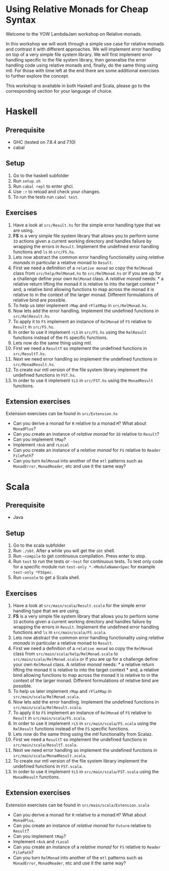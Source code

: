 Using Relative Monads for Cheap Syntax
======================================

Welcome to the YOW LambdaJam workshop on Relative monads.

In this workshop we will work through a simple use case for relative monads and contrast it with
different approaches. We will implement error handling on top of a very simple file system library.
We will first implement error handling specific to the file system library, then generalise the
error handling code using relative monads and, finally, do the same thing using mtl. For those with
time left at the end there are some additional exercises to further explore the concept.

This workshop is available in both Haskell and Scala, please go to the corresponding section for 
your language of choice.

Haskell
=======

Prerequisite
------------

* GHC (tested on 7.8.4 and 7.10)
* cabal

Setup
-----

1. Go to the haskell subfolder
2. Run `setup.sh`
3. Run `cabal repl` to enter ghci.
4. Use `:r` to reload and check your changes.
5. To run the tests run `cabal test`.

Exercises
---------

1. Have a look at `src/Result.hs` for the simple error handling type that we are using.
2. **FS** is a very simple file system library that allows you to perform some `IO` actions given a
   current working directory and handles failure by wrapping the errors in `Result`. Implement the
   undefined error handling functions  and `ls` in `src/FS.hs`.
3. Lets now abstract the common error handling functionality using _relative monads_ in particular a
   relative monad to `Result`.
  1. First we need a definition of a `relative monad` so copy the `RelMonad` class from
     `src/help/RelMonad.hs` to `src/RelMonad.hs` or if you are up for a challenge define your own 
     `RelMonad` class. A _relative monad_ needs:
    * a relative return lifting the monad it is relative to into the target context
    * and, a relative bind allowing functions to map across the monad it is relative to in the
      context of the larger monad. Different formulations of relative bind are possible.
  2. To help us later implement `rMap` and `rFlatMap` in `src/RelMonad.hs`.
  3. Now lets add the error handling. Implement the undefined functions in `src/RelResult.hs`.
  4. To apply it to `FS` implement an instance of `RelMonad` of `FS` relative to `Result` in `src/FS.hs`.
  5. In order to use it implement `rLS` in `src/FS.hs` using the `RelResult` functions instead of
     the `FS` specific functions.
4. Lets now do the same thing using _mtl_.
  1. First we need a `ResultT` so implement the undefined functions in `src/ResultT.hs`.
  2. Next we need error handling so implement the undefined functions in `src/MonadResult.hs`.
  3. To create our mtl version of the file system library implement the undefined functions in `FST.hs`.
  4. In order to use it implement `tLS` in `src/FST.hs` using the `MonadResult` functions.

Extension exercises
-------------------

Extension exercises can be found in `src/Extension.hs`

* Can you derive a monad for `R` relative to a monad `M`? What about `MonadPlus`?
* Can you create an instance of _relative monad_ for `IO` relative to `Result`?
* Can you implement `tMap`?
* Implement `rAsk` and `rLocal`
* Can you create an instance of a _relative monad_ for `FS` relative to `Reader FilePath`?
* Can you turn `RelMonad` into another of the `mtl` patterns such as `MonadError`, `MonadReader`, etc
  and use it the same way?



Scala
=====

Prerequisite
------------

* Java

Setup
-----

1. Go to the scala subfolder
2. Run `./sbt`. After a while you will get the `sbt` shell.
3. Run `~compile` to get continuous compilation. Press enter to stop.
4. Run `test` to run the tests or `~test` for continuous tests. To test only code for a specific
   module run `test-only *.<ModuleName>Spec` for example `test-only *FSSpec`.
5. Run `console` to get a Scala shell.

Exercises
---------

1. Have a look at `src/main/scala/Result.scala` for the simple error handling type that we are using.
2. **FS** is a very simple file system library that allows you to perform some `IO` actions given a
   current working directory and handles failure by wrapping the errors in `Result`. Implement the
   undefined error handling functions  and `ls` in `src/main/scala/FS.scala`.
3. Lets now abstract the common error handling functionality using _relative monads_ in particular a
   relative monad to `Result`.
  1. First we need a definition of a `relative monad` so copy the `RelMonad` class from
     `src/main/scala/help/RelMonad.scala` to `src/main/scala/RelMonad.scala` or if you are up for a challenge define your own 
     `RelMonad` class. A _relative monad_ needs:
    * a relative return lifting the monad it is relative to into the target context
    * and, a relative bind allowing functions to map across the monad it is relative to in the
      context of the larger monad. Different formulations of relative bind are possible.
  2. To help us later implement `rMap` and `rFlatMap` in `src/main/scala/RelMonad.scala`.
  3. Now lets add the error handling. Implement the undefined functions in `src/main/scala/RelResult.scala`.
  4. To apply it to `FS` implement an instance of `RelMonad` of `FS` relative to `Result` in `src/main/scala/FS.scala`.
  5. In order to use it implement `rLS` in `src/main/scala/FS.scala` using the `RelResult` functions instead of
     the `FS` specific functions.
4. Lets now do the same thing using the _mtl_ functionality from Scalaz.
  1. First we need a `ResultT` so implement the undefined functions in `src/main/scala/ResultT.scala`.
  2. Next we need error handling so implement the undefined functions in `src/main/scala/MonadResult.scala`.
  3. To create our mtl version of the file system library implement the undefined functions in `FST.scala`.
  4. In order to use it implement `tLS` in `src/main/scala/FST.scala` using the `MonadResult` functions.

Extension exercises
-------------------

Extension exercises can be found in `src/main/scala/Extension.scala`

* Can you derive a monad for `R` relative to a monad `M`? What about `MonadPlus`.
* Can you create an instance of _relative monad_ for `Future` relative to `Result`?
* Can you implement `tMap`?
* Implement `rAsk` and `rLocal`
* Can you create an instance of a _relative monad_ for `FS` relative to `Reader FilePath`?
* Can you turn `RelMonad` into another of the `mtl` patterns such as `MonadError`, `MonadReader`, etc
  and use it the same way?
